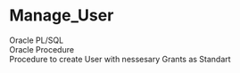# Manage_User
Oracle PL/SQL  
Oracle Procedure  
Procedure to create User with nessesary Grants as Standart
